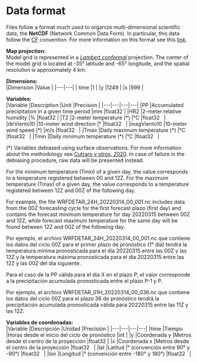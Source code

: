# Data format

Files follow a format much used to organize multi-dimensional scientific data, the **NetCDF** (Network Common Data Form). In particular, this data follow the [CF](http://cfconventions.org/) convention. For more information on this format see this [link](https://docs.unidata.ucar.edu/netcdf-c/current/index.html).

**Map projection:** <br />
Model grid is represented in a [*Lambert conformal*](https://www2.mmm.ucar.edu/wrf/users/docs/user_guide_V3/user_guide_V3.9/users_guide_chap3.html)  projection. The center of the model grid is located at -35° latitude and -65° longitude, and the spatial resolution is approximately 4 km.

**Dimensions:**<br />
|Dimension   |Value   |
|---|---|
| time  |1   |
|y   |1249   |
|x   |999   |

**Variables:**<br />
|Variable   |Description   |Unit   |Precision   |
|---|---|---|---|
|PP   |Accumulated precipitation in a given time period   |mm   |float32   |
|HR2   |2-meter relative humidity   |%   |float32   |
|T2   |2-meter temperature (\*)   |°C   |float32   |
|dirViento10   |10-meter wind direction    |°   |float32   |
|magViento10   |10-meter wind speed (\*)   |m/s   |float32   |
|Tmax   |Daily maximum temperature (\*)   |°C   |float32   |
|Tmin   |Daily minimum temperature (\*)   |°C   |float32   |

(\*) Variables debiased using surface observations. For more information about the methodology see [Cutraro y otros, 2020](http://hdl.handle.net/20.500.12160/1405). In case of failure in the debiasing procedure, raw data will be presented instead.

For the minimum temperature (Tmin) of a given day, the value corresponds to a temperature registered between 00 and 12Z. For the maximum temperature (Tmax) of a given day, the value corresponds to a temperature registered between 12Z and 00Z of the following day.

For example, the file WRFDETAR_24H_20220314_00_001.nc includes data from the 00Z forecasting cycle for the first forecast plazo  (first day) and contains the forecast minimum temperature for day 20220315 between 00Z and 12Z, while forecast maximum temperature for the same day will be found between 12Z and 00Z of the following day.

Por ejemplo, el archivo WRFDETAR_24H_20220314_00_001.nc que contiene los datos del ciclo 00Z para el primer plazo de pronóstico (1° día) tendrá la temperatura mínima pronosticada para el día 20220315 entre las 00Z y las 12Z y la temperatura máxima pronosticada para el día 20220315 entre las 12Z y las 00Z del día siguiente.

Para el caso de la PP válida para el día X en el plazo P, el valor corresponde a la precipitación acumulada pronosticada entre el plazo P-1 y P.

Por ejemplo, el archivo WRFDETAR_01H_20220314_00_036.nc que contiene los datos del ciclo 00Z para el plazo 36 de pronóstico tendrá la precipitación acumulada pronosticada válida para 20220315 entre las 11Z y las 12Z.

**Variables de coordenadas:**<br />
|Variable   |Descripción   |Unidad   |Precisión   |
|---|---|---|---|
|time   |Tiempo   |Horas desde el inicio del ciclo de pronóstico   |int   |
|y   |Coordenada y   |Metros desde el centro de la proyección   |float32   |
|x   |Coordenada x   |Metros desde el centro de la proyección   |float32   |
|lat   |Latitud   |° (convención entre 90° y -90°)   |float32   |
|lon   |Longitud   |° (convención entre -180° y 180°)   |float32   |




